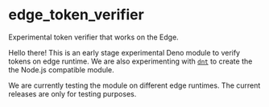 # edge_token_verifier

Experimental token verifier that works on the Edge.

Hello there! This is an early stage experimental Deno module to verify tokens on edge runtime.
We are also experimenting with [`dnt`](https://github.com/denoland/dnt) to create the the Node.js compatible module.

We are currently testing the module on different edge runtimes. The current releases are only for testing purposes.